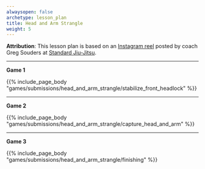 ```yaml
---
alwaysopen: false
archetype: lesson_plan
title: Head and Arm Strangle
weight: 5
---
```

**Attribution**: This lesson plan is based on an [Instagram reel](https://www.instagram.com/reel/C0wXmSOL9eA) posted by coach Greg Souders at [Standard Jiu-Jitsu](https://www.standardjiujitsu.com/).

---
**Game 1**

{{% include_page_body "games/submissions/head_and_arm_strangle/stabilize_front_headlock" %}}

---
**Game 2**

{{% include_page_body "games/submissions/head_and_arm_strangle/capture_head_and_arm" %}}

---
**Game 3**

{{% include_page_body "games/submissions/head_and_arm_strangle/finishing" %}}